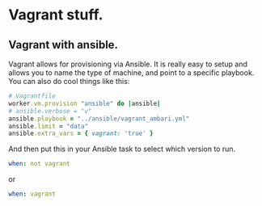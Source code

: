 # Vagrant stuff.

## Vagrant with ansible.

Vagrant allows for provisioning via Ansible. It is really easy to setup
and allows you to name the type of machine, and point to a specific playbook. You can also do cool things like this:

```Ruby
# Vagrantfile
worker.vm.provision "ansible" do |ansible|
# ansible.verbose = "v"
ansible.playbook = "../ansible/vagrant_ambari.yml"
ansible.limit = "data"
ansible.extra_vars = { vagrant: 'true' }
```

And then put this in your Ansible task to select which version
to run.

```YAML
when: not vagrant
```
 or
 
 ```YAML
 when: vagrant
 ```
